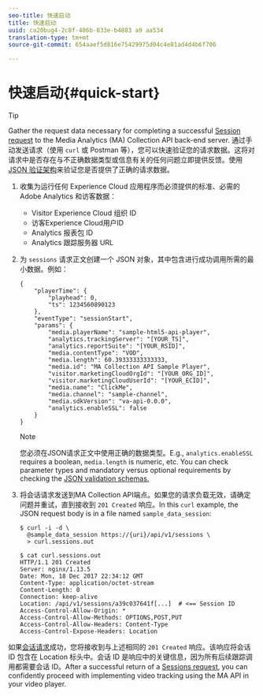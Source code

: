 ```yaml
---
seo-title: 快速启动
title: 快速启动
uuid: ca20bug4-2c8f-406b-833e-b4883 a9 aa534
translation-type: tm+mt
source-git-commit: 654aaef5d816e75429975d04c4e81ad4d4b6f706

---
```



# 快速启动{#quick-start}

>[!TIP]
>
>Gather the request data necessary for completing a successful [Session request](../../media-collection-api/mc-api-ref/mc-api-sessions-req.md) to the Media Analytics (MA) Collection API back-end server. 通过手动发送请求（使用 `curl` 或 Postman 等），您可以快速验证您的请求数据。这将对请求中是否存在与不正确数据类型或信息有关的任何问题立即提供反馈。使用 [JSON 验证架构](../../media-collection-api/mc-api-ref/mc-api-json-validation.md)来验证您是否提供了正确的请求数据。

1. 收集为运行任何 Experience Cloud 应用程序而必须提供的标准、必需的 Adobe Analytics 和访客数据：

   * Visitor Experience Cloud 组织 ID
   * 访客Experience Cloud用户ID
   * Analytics 报表包 ID
   * Analytics 跟踪服务器 URL

1. 为 `sessions` 请求正文创建一个 JSON 对象，其中包含进行成功调用所需的最小数据。例如：

   ```
   { 
       "playerTime": { 
           "playhead": 0, 
           "ts": 1234560890123 
       }, 
       "eventType": "sessionStart", 
       "params": { 
           "media.playerName": "sample-html5-api-player", 
           "analytics.trackingServer": "[YOUR_TS]", 
           "analytics.reportSuite": "[YOUR_RSID]", 
           "media.contentType": "VOD", 
           "media.length": 60.39333333333333, 
           "media.id": "MA Collection API Sample Player", 
           "visitor.marketingCloudOrgId": "[YOUR_ORG_ID]", 
           "visitor.marketingCloudUserId": "[YOUR_ECID]",
           "media.name": "ClickMe", 
           "media.channel": "sample-channel", 
           "media.sdkVersion": "va-api-0.0.0", 
           "analytics.enableSSL": false 
       } 
   }
   ```

   >[!NOTE]
   >
   >您必须在JSON请求正文中使用正确的数据类型。E.g., `analytics.enableSSL` requires a boolean, `media.length` is numeric, etc. You can check parameter types and mandatory versus optional requirements by checking the [JSON validation schemas.](../../media-collection-api/mc-api-impl/mc-api-validate-reqs.md)

1. 将会话请求发送到MA Collection API端点。如果您的请求负载无效，请确定问题并重试，直到接收到 `201 Created` 响应。In this `curl` example, the JSON request body is in a file named `sample_data_session`:

   ```
   $ curl -i -d \ 
     @sample_data_session https://{uri}/api/v1/sessions \ 
     > curl.sessions.out 
   
   $ cat curl.sessions.out 
   HTTP/1.1 201 Created 
   Server: nginx/1.13.5 
   Date: Mon, 18 Dec 2017 22:34:12 GMT 
   Content-Type: application/octet-stream 
   Content-Length: 0 
   Connection: keep-alive 
   Location: /api/v1/sessions/a39c037641f[...]  # <== Session ID  
   Access-Control-Allow-Origin: * 
   Access-Control-Allow-Methods: OPTIONS,POST,PUT 
   Access-Control-Allow-Headers: Content-Type 
   Access-Control-Expose-Headers: Location
   ```

如果[会话请求](../../media-collection-api/mc-api-ref/mc-api-sessions-req.md)成功，您将接收到与上述相同的 `201 Created` 响应。该响应将会话 ID 包含在 Location 标头中。会话 ID 是响应中的关键信息，因为所有后续跟踪调用都需要会话 ID。After a successful return of a [Sessions request](../../media-collection-api/mc-api-ref/mc-api-sessions-req.md), you can confidently proceed with implementing video tracking using the MA API in your video player.
